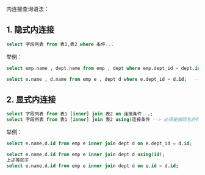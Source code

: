 内连接查询语法：

## 1. 隐式内连接

```sql
select 字段列表 from 表1,表2 where 条件...
```

举例：

```sql
select emp.name , dept.name from emp , dept where emp.dept_id = dept.id;
```

```sql
select e.name , d.name from emp e , dept d where e.dept_id = d.id;   -- 为表取别名
```



## 2. 显式内连接

```sql
select 字段列表 from 表1 [inner] join 表2 on 连接条件...;
select 字段列表 from 表1 [inner] join 表2 using(连接条件 --> 必须是相同名的列)...;
```

举例：

```sql
select e.name,d.id from emp e inner join dept d on e.dept_id = d.id;

select e.name,d.id from emp e inner join dept d using(id);
上述等同于
select e.name,d.id from emp e inner join dept d on e.id = d.id;
```
